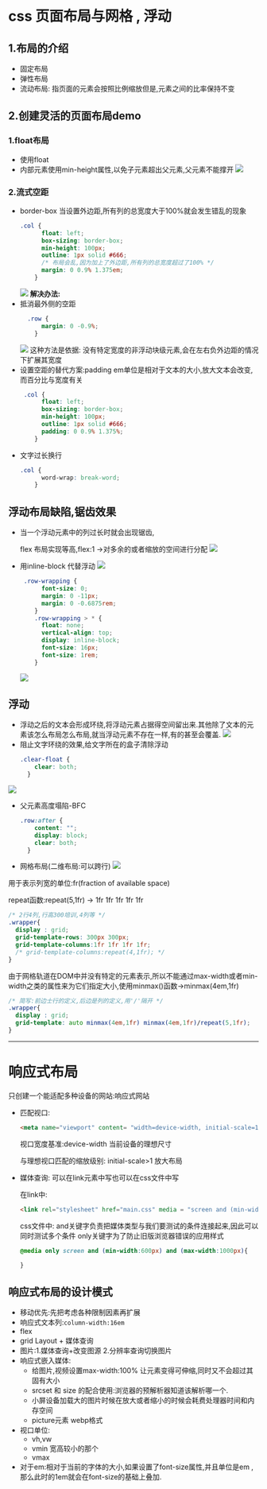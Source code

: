 # css 页面布局与网格 , 浮动

## 1.布局的介绍
- 固定布局
- 弹性布局
- 流动布局: 指页面的元素会按照比例缩放但是,元素之间的比率保持不变
  
## 2.创建灵活的页面布局demo
### 1.float布局
- 使用float
- 内部元素使用min-height属性,以免子元素超出父元素,父元素不能撑开
  ![](img/%E5%88%9B%E5%BB%BA%E5%88%97.png)
### 2.流式空距
- border-box 当设置外边距,所有列的总宽度大于100%就会发生错乱的现象
  ```css
  .col {
        float: left;
        box-sizing: border-box;
        min-height: 100px;
        outline: 1px solid #666;
        /* 布局会乱,因为加上了外边距,所有列的总宽度超过了100% */
        margin: 0 0.9% 1.375em;
      }
  ```
  ![](img/%E5%B8%83%E5%B1%80%E9%94%99%E4%B9%B1.png)
**解决办法:**
- 抵消最外侧的空距
  ```css
    .row {
        margin: 0 -0.9%;
      }
  ```
  ![](img/%E8%B4%9Fmargin.png)
  这种方法是依据: 
  没有特定宽度的非浮动块级元素,会在左右负外边距的情况下扩展其宽度
- 设置空距的替代方案:padding
  em单位是相对于文本的大小,放大文本会改变,而百分比与宽度有关
  ```css
   .col {
        float: left;
        box-sizing: border-box;
        min-height: 100px;
        outline: 1px solid #666;
        padding: 0 0.9% 1.375%;
      }
  ```
- 文字过长换行 
  ```css
  .col {
        word-wrap: break-word;
      }
  ```
## 浮动布局缺陷,锯齿效果
- 当一个浮动元素中的列过长时就会出现锯齿,

  flex 布局实现等高,flex:1 ->对多余的或者缩放的空间进行分配
![](img/%E9%94%AF%E9%BD%BF%E6%95%88%E6%9E%9C.png)

- 用inline-block 代替浮动
  ![](img/%E6%B5%AE%E5%8A%A8%E4%BD%BF%E5%90%8E%E8%BE%B9%E7%9A%84%E5%85%83%E7%B4%A0%E4%BD%8D%E7%BD%AE%E5%8F%98%E5%8C%96.png)

  ```css
   .row-wrapping {
        font-size: 0;
        margin: 0 -11px;
        margin: 0 -0.6875rem;
      }
      .row-wrapping > * {
        float: none;
        vertical-align: top;
        display: inline-block;
        font-size: 16px;
        font-size: 1rem;
      }
  ```
  ![](img/%E8%A1%8C%E5%86%85%E5%9D%97%E5%85%83%E7%B4%A0.png)
## 浮动
  - 浮动之后的文本会形成环绕,将浮动元素占据得空间留出来.其他除了文本的元素该怎么布局怎么布局,就当浮动元素不存在一样,有的甚至会覆盖.
  ![](img/%E6%B5%AE%E5%8A%A8%E7%95%99%E7%A9%BA%E9%97%B4.png)
  - 阻止文字环绕的效果,给文字所在的盒子清除浮动
    ```css
    .clear-float {
        clear: both;
      }
    ```
  ![](img/clear-float.png)
  - 父元素高度塌陷-BFC
    ```css
    .row:after {
        content: "";
        display: block;
        clear: both;
      }
    ```
- 网格布局(二维布局:可以跨行)
  ![](img/%E7%BD%91%E6%A0%BC%E5%B8%83%E5%B1%80.png)

用于表示列宽的单位:fr(fraction of available space)

repeat函数:repeat(5,1fr) -> 1fr 1fr 1fr 1fr 1fr


```css
/* 2行4列,行高300培训,4列等 */
.wrapper{
  display : grid;
  grid-template-rows: 300px 300px;
  grid-template-columns:1fr 1fr 1fr 1fr;
  /* grid-template-columns:repeat(4,1fr); */
}
```

由于网格轨道在DOM中并没有特定的元素表示,所以不能通过max-width或者min-width之类的属性来为它们指定大小,使用minmax()函数->minmax(4em,1fr)

```css
/* 简写:前边士行的定义,后边是列的定义,用'/'隔开 */
.wrapper{
  display : grid;
  grid-template: auto minmax(4em,1fr) minmax(4em,1fr)/repeat(5,1fr);
}
```
----
# 响应式布局

只创建一个能适配多种设备的网站:响应式网站
- 匹配视口:
  ```html
  <meta name="viewport" content= "width=device-width, initial-scale=1">
  ```
  视口宽度基准:device-width 当前设备的理想尺寸

  与理想视口匹配的缩放级别: initial-scale>1 放大布局 

- 媒体查询: 
  可以在link元素中写也可以在css文件中写
  
  在link中:
  ```html
  <link rel="stylesheet" href="main.css" media = "screen and (min-width:600px)">
  ```
  css文件中:
  and关键字负责把媒体类型与我们要测试的条件连接起来,因此可以同时测试多个条件
  only关键字为了防止旧版浏览器错误的应用样式
  ```css
  @media only screen and (min-width:600px) and (max-width:1000px){

  }
  ```

## 响应式布局的设计模式
- 移动优先:先把考虑各种限制因素再扩展
- 响应式文本列:`column-width:16em`
- flex
- grid Layout + 媒体查询
- 图片:1.媒体查询+改变图源 2.分辨率查询切换图片
- 响应式嵌入媒体:
  - 给图片,视频设置max-width:100% 让元素变得可伸缩,同时又不会超过其固有大小
  - srcset 和 size 的配合使用:浏览器的预解析器知道该解析哪一个.
  - 小屏设备加载大的图片时候在放大或者缩小的时候会耗费处理器时间和内存空间
  - picture元素 webp格式
- 视口单位:
  - vh,vw
  - vmin 宽高较小的那个
  - vmax
- 对于em:相对于当前的字体的大小,如果设置了font-size属性,并且单位是em ,那么此时的1em就会在font-size的基础上叠加.